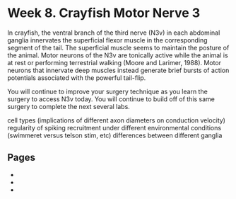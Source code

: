 # Week 8. Crayfish Motor Nerve 3

In crayfish, the ventral branch of the third nerve (N3v) in each abdominal ganglia innervates the superficial flexor muscle in the corresponding segment of the tail. The superficial muscle seems to maintain the posture of the animal. Motor neurons of the N3v are tonically active while the animal is at rest or performing terrestrial walking (Moore and Larimer, 1988). Motor neurons that innervate deep muscles instead generate brief bursts of action potentials associated with the powerful tail-flip. 

You will continue to improve your surgery technique as you learn the surgery to access N3v today. You will continue to build off of this same surgery to complete the next several labs. 

cell types (implications of different axon diameters on conduction velocity)
regularity of spiking
recruitment under different environmental conditions (swimmeret versus telson stim, etc)
differences between different ganglia


## Pages
- [](../modules/crayfish-n3/Lab-Manual_crayfish-n3.md)
- [](../modules/crayfish-n3/Data-Explorer_crayfish-n3.ipynb)
- [](../modules/crayfish-n3/Responses_crayfish-n3.ipynb)

